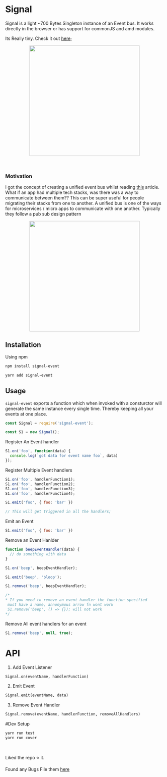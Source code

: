 # Signal

Signal is a light ~700 Bytes Singleton instance of an Event bus. It works directly in the browser or has support for commonJS and amd modules.

Its Really tiny. Check it out [here](https://bundlephobia.com/result?p=signal-event@1.0.0);

<p align="center">
  <img src="https://user-images.githubusercontent.com/13037986/43097405-a6a8516c-8ed9-11e8-9141-373b08bf6afb.png" height="350px"/>
</p>

&nbsp;

### Motivation
I got the concept of creating a unified event bus whilst reading [this](https://micro-frontends.org/) article. What  if an app had multiple tech stacks, was there was a way to communicate between them?? This can be super useful for people migrating their stacks from one to another. A unified bus is one of the ways for microservices / micro apps to communicate with one another. Typically they follow a pub sub design pattern

<p align="center">
  <img src="https://user-images.githubusercontent.com/13037986/43097761-ad7837a4-8eda-11e8-9f53-550ab22d05ad.png" height="350px"/>
</p>



## Installation
Using npm

```bash
npm install signal-event

yarn add signal-event
```


## Usage

`signal-event` exports a function which when invoked with a consturctor will generate the same instance every single time. Thereby keeping all your events at one place.

```js
const Signal = require('signal-event');

const S1 = new Signal();
```

Register An Event handler

```js
S1.on('foo', function(data) {
  console.log(`got data for event name foo`, data)
});


```

Register Multiple Event handlers

```js
S1.on('foo', handlerFunction1);
S1.on('foo', handlerFunction2);
S1.on('foo', handlerFunction3);
S1.on('foo', handlerFunction4);

S1.emit('foo', { foo: 'bar' })

// This will get triggered in all the handlers;

```

Emit an Event

```js
S1.emit('foo', { foo: 'bar' })

```

Remove an Event Hanlder
```js
function beepEventHandler(data) {
  // do something with data
}

S1.on('beep', beepEventHandler);

S1.emit('beep', 'bloop');

S1.remove('beep', beepEventHandler);

/*
* If you need to remove an event handler the function specified
 must have a name, annonymous arrow fn wont work
 S1.remove('beep', () => {}); will not work
*/

```

Remove All event handlers for an event

```js
S1.remove('beep', null, true);

```

# API
1. Add Event Listener
```md
Signal.on(eventName, handlerFunction)
```

2. Emit Event
```md
Signal.emit(eventName, data)
```

3. Remove Event Handler
```md
Signal.remove(eventName, handlerFunction, removeAllHandlers)
```

#Dev Setup
```bash
yarn run test
yarn run cover
```

&nbsp;

Liked the repo :star: it.

Found any Bugs
File them [here](https://github.com/nitish24p/signal/issues)

